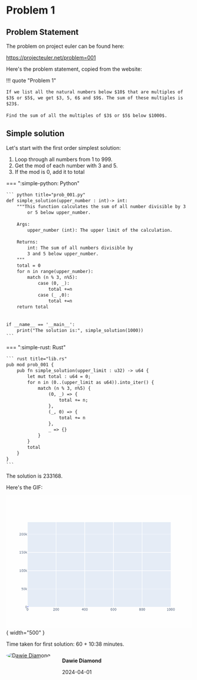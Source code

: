 # Problem 1

## Problem Statement
The problem on project euler can be found here:

<a href="https://projecteuler.net/problem=001" target="_blank">https://projecteuler.net/problem=001</a>

Here's the problem statement, copied from the website:

!!! quote "Problem 1"

    If we list all the natural numbers below $10$ that are multiples of $3$ or $5$, we get $3, 5, 6$ and $9$. The sum of these multiples is $23$.

    Find the sum of all the multiples of $3$ or $5$ below $1000$.


## Simple solution

Let's start with the first order simplest solution:

1.  Loop through all numbers from $1$ to $999$.
2.  Get the mod of each number with $3$ and $5$.
3.  If the mod is 0, add it to total


=== ":simple-python: Python"

    ``` python title="prob_001.py"
    def simple_solution(upper_number : int)-> int:
        """This function calculates the sum of all number divisible by 3 
            or 5 below upper_number.

        Args:
            upper_number (int): The upper limit of the calculation.

        Returns:
            int: The sum of all numbers divisible by 
            3 and 5 below upper_number.
        """
        total = 0
        for n in range(upper_number):
            match (n % 3, n%5):
                case (0, _):
                    total +=n
                case (_ ,0):
                    total +=n
        return total
    

    if __name__ == '__main__':
        print("The solution is:", simple_solution(1000))
    ```

=== ":simple-rust: Rust"

    ``` rust title="lib.rs"
    pub mod prob_001 {
        pub fn simple_solution(upper_limit : u32) -> u64 {
            let mut total : u64 = 0;
            for n in (0..(upper_limit as u64)).into_iter() {
                match (n % 3, n%5) {
                    (0, _) => {
                        total += n;
                    },
                    (_, 0) => {
                        total += n
                    },
                    _ => {}
                }
            }
            total
        }
    }
    ```

The solution is 233168.

Here's the GIF:

![GIF](prob_001.gif){ width="500" }

Time taken for first solution: 60 + 10:38 minutes.

<div style='display:flex'>
    <div>
        <a target="_blank" href="https://www.bladesight.com" class="" title="Dawie Diamond" style="border-radius:100%;"> 
            <img src="https://github.com/Bladesight.png?size=300" alt="Dawie Diamond" style="
            border-radius: 100%;
            width: 4.0rem;
        ">
        </a>
    </div>
    <div style='margin-left:2rem'>
        <p>
            <strong>Dawie Diamond</strong>
        </p>
        <p>
            2024-04-01
        </p>
    </div>
</div>